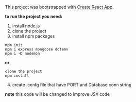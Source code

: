This project was bootstrapped with [Create React App](https://github.com/facebook/create-react-app).

**to run the project you need:**

1. install node.js
2. clone the project
3. install npm packages

```
npm init
npm i express mongoose dotenv
npm i -D nodemon
```

**or**

```
clone the project
npm install

```

4. create .confg file that have PORT and Database conn string

**note**
this code will be changed to improve JSX code
